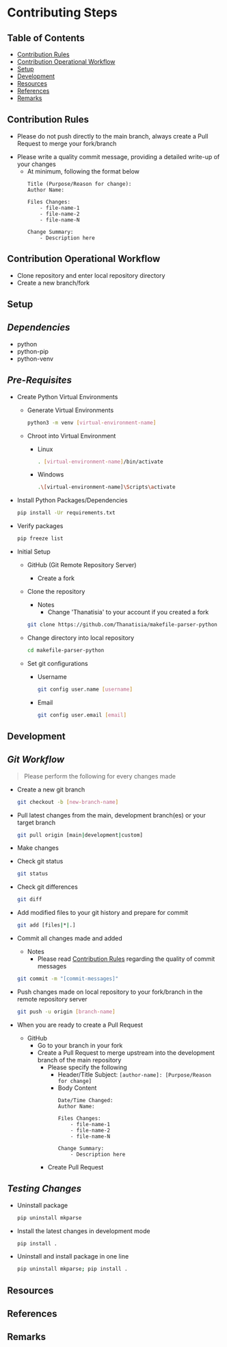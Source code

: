 Contributing Steps
==================

## Table of Contents
+ [Contribution Rules](#contribution-rules)
+ [Contribution Operational Workflow](#contribution-operational-workflow)
+ [Setup](#setup)
+ [Development](#development)
+ [Resources](#resources)
+ [References](#references)
+ [Remarks](#remarks)

## Contribution Rules
+ Please do not push directly to the main branch, always create a Pull Request to merge your fork/branch
- Please write a quality commit message, providing a detailed write-up of your changes
    - At minimum, following the format below
        ```
        Title (Purpose/Reason for change):
        Author Name: 

        Files Changes:
            - file-name-1
            - file-name-2
            - file-name-N

        Change Summary:
            - Description here
        ```

## Contribution Operational Workflow
+ Clone repository and enter local repository directory
+ Create a new branch/fork

## Setup

*Dependencies*
--------------
+ python
+ python-pip
+ python-venv

*Pre-Requisites*
----------------
- Create Python Virtual Environments
    - Generate Virtual Environments
        ```bash
        python3 -m venv [virtual-environment-name]
        ```

    - Chroot into Virtual Environment
        - Linux
            ```bash
            . [virtual-environment-name]/bin/activate
            ```
        - Windows
            ```bash
            .\[virtual-environment-name]\Scripts\activate
            ```

- Install Python Packages/Dependencies
    ```bash
    pip install -Ur requirements.txt
    ```

- Verify packages
    ```bash
    pip freeze list
    ```

- Initial Setup
    - GitHub (Git Remote Repository Server)
        + Create a fork

    - Clone the repository
        - Notes
            + Change 'Thanatisia' to your account if you created a fork
        ```bash
        git clone https://github.com/Thanatisia/makefile-parser-python
        ```

    - Change directory into local repository
        ```bash
        cd makefile-parser-python
        ```

    - Set git configurations
        - Username
            ```bash
            git config user.name [username]
            ```
        - Email
            ```bash
            git config user.email [email]
            ```


## Development

*Git Workflow*
--------------

> Please perform the following for every changes made

- Create a new git branch
    ```bash
    git checkout -b [new-branch-name]
    ```

- Pull latest changes from the main, development branch(es) or your target branch
    ```bash
    git pull origin [main|development|custom]
    ```

+ Make changes

- Check git status
    ```bash
    git status
    ```

- Check git differences
    ```bash
    git diff
    ```

- Add modified files to your git history and prepare for commit
    ```bash
    git add [files|*|.]
    ```

- Commit all changes made and added
    - Notes
        + Please read [Contribution Rules](#contribution-rules) regarding the quality of commit messages
    ```bash
    git commit -m "[commit-messages]"
    ```

- Push changes made on local repository to your fork/branch in the remote repository server
    ```bash
    git push -u origin [branch-name]
    ```

- When you are ready to create a Pull Request
    - GitHub
        + Go to your branch in your fork
        - Create a Pull Request to merge upstream into the development branch of the main repository
            - Please specify the following
                + Header/Title Subject: `[author-name]: [Purpose/Reason for change]`
                - Body Content
                    ```
                    Date/Time Changed: 
                    Author Name: 

                    Files Changes:
                        - file-name-1
                        - file-name-2
                        - file-name-N

                    Change Summary:
                        - Description here
                    ```
            + Create Pull Request

*Testing Changes*
---------------------
- Uninstall package
    ```bash
    pip uninstall mkparse
    ```

- Install the latest changes in development mode
    ```bash
    pip install .
    ```

- Uninstall and install package in one line
    ```bash
    pip uninstall mkparse; pip install .
    ```

## Resources

## References

## Remarks

